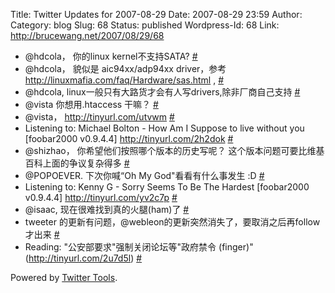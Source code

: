 Title: Twitter Updates for 2007-08-29
Date: 2007-08-29 23:59
Author:  
Category: blog
Slug: 68
Status: published
Wordpress-Id: 68
Link: http://brucewang.net/2007/08/29/68

-   @hdcola， 你的linux kernel不支持SATA?
    [\#](http://twitter.com/number5/statuses/233715232)
-   @hdcola， 貌似是 aic94xx/adp94xx driver，参考
    <http://linuxmafia.com/faq/Hardware/sas.html> ,
    [\#](http://twitter.com/number5/statuses/233797222)
-   @hdcola, linux一般只有大路货才会有人写drivers,除非厂商自己支持
    [\#](http://twitter.com/number5/statuses/233815462)
-   @vista 你想用.htaccess 干嘛？
    [\#](http://twitter.com/number5/statuses/233885392)
-   @vista， <http://tinyurl.com/utvwm>
    [\#](http://twitter.com/number5/statuses/233911752)
-   Listening to: Michael Bolton - How Am I Suppose to live without you
    [foobar2000 v0.9.4.4] <http://tinyurl.com/2h2dok>
    [\#](http://twitter.com/number5/statuses/233914842)
-   @shizhao， 你希望他们按照哪个版本的历史写呢？
    这个版本问题可要比维基百科上面的争议复杂得多
    [\#](http://twitter.com/number5/statuses/234063252)
-   @POPOEVER. 下次你喊“Oh My God"看看有什么事发生 :D
    [\#](http://twitter.com/number5/statuses/234104132)
-   Listening to: Kenny G - Sorry Seems To Be The Hardest [foobar2000
    v0.9.4.4] <http://tinyurl.com/yv2c7p>
    [\#](http://twitter.com/number5/statuses/234144452)
-   @isaac, 现在很难找到真的火腿(ham)了
    [\#](http://twitter.com/number5/statuses/234357382)
-   tweeter
    的更新有问题，@webleon的更新突然消失了，要取消之后再follow才出来
    [\#](http://twitter.com/number5/statuses/234412542)
-   Reading: "公安部要求"强制关闭论坛等"政府禁令 (finger)"
    (http://tinyurl.com/2u7d5l)
    [\#](http://twitter.com/number5/statuses/234787302)

Powered by [Twitter Tools](http://alexking.org/projects/wordpress).
